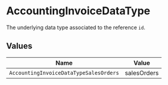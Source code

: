 # AccountingInvoiceDataType

The underlying data type associated to the reference `id`.


## Values

| Name                                   | Value                                  |
| -------------------------------------- | -------------------------------------- |
| `AccountingInvoiceDataTypeSalesOrders` | salesOrders                            |